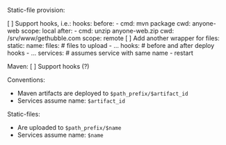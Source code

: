 Static-file provision:

[ ] Support hooks, i.e.:
  hooks:
    before:
      - cmd: mvn package
        cwd: anyone-web
        scope: local
    after:
      - cmd: unzip anyone-web.zip
        cwd: /srv/www/gethubble.com
        scope: remote
[ ] Add another wrapper for files:
static:
  name:
    files:            # files to upload
      - ...
    hooks:            # before and after deploy hooks
      - ...
    services:         # assumes service with same name
      - restart


Maven:
[ ] Support hooks (?)

Conventions:
- Maven artifacts are deployed to `$path_prefix/$artifact_id`
- Services assume name: `$artifact_id`

Static-files:
- Are uploaded to `$path_prefix/$name`
- Services assume name: `$name`